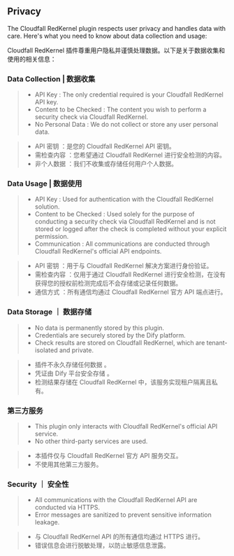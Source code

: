 ## Privacy

The Cloudfall RedKernel plugin respects user privacy and handles data with care. Here's what you need to know about data collection and usage:

Cloudfall RedKernel 插件尊重用户隐私并谨慎处理数据。以下是关于数据收集和使用的相关信息：

### Data Collection | 数据收集
> * API Key : The only credential required is your Cloudfall RedKernel API key.
> * Content to be Checked : The content you wish to perform a security check via Cloudfall RedKernel.
> * No Personal Data : We do not collect or store any user personal data.

> * API 密钥 ：是您的 Cloudfall RedKernel API 密钥。
> * 需检查内容 ：您希望通过 Cloudfall RedKernel 进行安全检测的内容。
> * 非个人数据 ：我们不收集或存储任何用户个人数据。

### Data Usage | 数据使用

> * API Key : Used for authentication with the Cloudfall RedKernel solution.
> * Content to be Checked : Used solely for the purpose of conducting a security check via Cloudfall RedKernel and is not stored or logged after the check is completed without your explicit permission.
> * Communication : All communications are conducted through Cloudfall RedKernel's official API endpoints.

> * API 密钥 ：用于与 Cloudfall RedKernel 解决方案进行身份验证。
> * 需检查内容 ：仅用于通过 Cloudfall RedKernel 进行安全检测，在没有获得您的授权前检测完成后不会存储或记录任何数据。
> * 通信方式 ：所有通信均通过 Cloudfall RedKernel 官方 API 端点进行。

### Data Storage ｜ 数据存储

> * No data is permanently stored by this plugin.
> * Credentials are securely stored by the Dify platform.
> * Check results are stored on Cloudfall RedKernel, which are tenant-isolated and private.

> * 插件不永久存储任何数据 。
> * 凭证由 Dify 平台安全存储 。
> * 检测结果存储在 Cloudfall RedKernel 中，该服务实现租户隔离且私有。

### 第三方服务
> * This plugin only interacts with Cloudfall RedKernel's official API service.
> * No other third-party services are used.

> * 本插件仅与 Cloudfall RedKernel 官方 API 服务交互。
> * 不使用其他第三方服务。

### Security ｜ 安全性

> * All communications with the Cloudfall RedKernel API are conducted via HTTPS.
> * Error messages are sanitized to prevent sensitive information leakage.
   

> * 与 Cloudfall RedKernel API 的所有通信均通过 HTTPS 进行。
> * 错误信息会进行脱敏处理，以防止敏感信息泄露。
